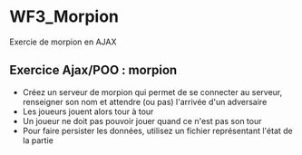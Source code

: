 # WF3_Morpion
Exercie de morpion en AJAX

## Exercice Ajax/POO : morpion
- Créez un serveur de morpion qui permet de se connecter au serveur, renseigner son nom et attendre (ou pas) l'arrivée d'un adversaire
- Les joueurs jouent alors tour à tour
- Un joueur ne doit pas pouvoir jouer quand ce n'est pas son tour
- Pour faire persister les données, utilisez un fichier représentant l'état de la partie
